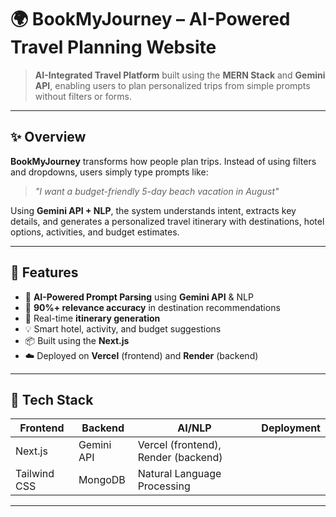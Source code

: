 # 🌍 BookMyJourney – AI-Powered Travel Planning Website

> **AI-Integrated Travel Platform** built using the **MERN Stack** and **Gemini API**, enabling users to plan personalized trips from simple prompts without filters or forms.

---

## ✨ Overview

**BookMyJourney** transforms how people plan trips. Instead of using filters and dropdowns, users simply type prompts like:

> _"I want a budget-friendly 5-day beach vacation in August"_

Using **Gemini API + NLP**, the system understands intent, extracts key details, and generates a personalized travel itinerary with destinations, hotel options, activities, and budget estimates.

---

## 🚀 Features

- 🧠 **AI-Powered Prompt Parsing** using **Gemini API** & NLP
- 🎯 **90%+ relevance accuracy** in destination recommendations
- 🔁 Real-time **itinerary generation**
- 💡 Smart hotel, activity, and budget suggestions
- 📦 Built using the **Next.js**
- ☁️ Deployed on **Vercel** (frontend) and **Render** (backend)

---

## 🧱 Tech Stack

| Frontend | Backend | AI/NLP | Deployment |
|----------|---------|--------|------------|
| Next.js | Gemini API | Vercel (frontend), Render (backend) |
| Tailwind CSS | MongoDB | Natural Language Processing | |

---


